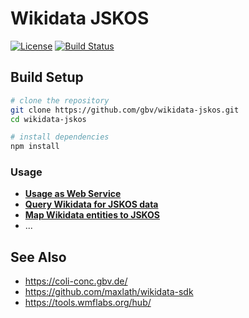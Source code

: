 # Wikidata JSKOS

[![License](https://img.shields.io/badge/license-MIT-blue.svg)](https://opensource.org/licenses/MIT)
[![Build Status](https://travis-ci.org/gbv/wikidata-jskos.svg?branch=master)](https://travis-ci.org/gbv/wikidata-jskos)

## Build Setup

``` bash
# clone the repository
git clone https://github.com/gbv/wikidata-jskos.git
cd wikidata-jskos

# install dependencies
npm install
```

### Usage

* **[Usage as Web Service](docs/webservice.md)**
* **[Query Wikidata for JSKOS data](docs/service.md)**
* **[Map Wikidata entities to JSKOS](docs/map.md)**
* ...


## See Also

* <https://coli-conc.gbv.de/>
* <https://github.com/maxlath/wikidata-sdk>
* <https://tools.wmflabs.org/hub/>
